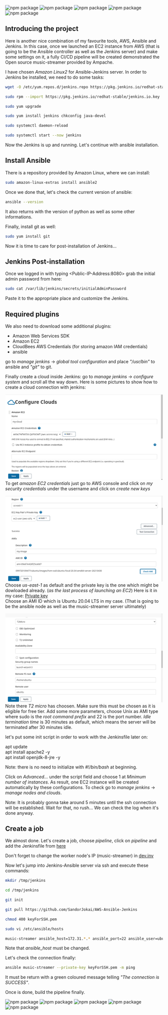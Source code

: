 ![npm package](https://img.shields.io/badge/ansible-2.9.20-black.svg)
![npm package](https://img.shields.io/badge/python-2.7.18-turquoise.svg)
![npm package](https://img.shields.io/badge/git-2.23.4-red.svg)
![npm package](https://img.shields.io/badge/jenkins-2.289.1-purple.svg)
![npm package](https://img.shields.io/badge/amazon-aws-yellow.svg)

<h2>Introducing the project</h2>

Here is another nice combination of my favourite tools, AWS, Ansible and Jenkins. In this case, once we launched an EC2 instance from AWS (that is going to be the Ansible controller as well as the Jenkins server) and make some settings on it, a fully CI/CD pipeline will be created demonstrated the Open source music-streamer provided by Ampache.

<Preparations>
  
I have chosen *Amazon Linux2* for Ansible-Jenkins server. In order to Jenkins be installed, we need to do some tasks:
  
  ```bash
wget -O /etc/yum.repos.d/jenkins.repo https://pkg.jenkins.io/redhat-stable/jenkins.repo
```

```bash
sudo rpm --import https://pkg.jenkins.io/redhat-stable/jenkins.io.key
```

```bash
sudo yum upgrade
```
```bash
sudo yum install jenkins chkconfig java-devel
```
```bash
sudo systemctl daemon-reload
```
```bash
sudo systemctl start --now jenkins
```
  
Now the Jenkins is up and running. Let's continue with ansible installation.

<h2>Install Ansible</h2>
There is a repository provided by Amazon Linux, where we can install:
  
  ```bash
  sudo amazon-linux-extras install ansible2
  ```
Once we done that, let's check the current version of ansible:
  ```bash
  ansible --version
  ```
It also returns with the version of python as well as some other informations.
  
Finally, install git as well:
  ```bash
  sudo yum install git
  ```
Now it is time to care for post-installation of Jenkins...
  
<h2>Jenkins Post-installation</h2>
  
Once we logged in with typing \<Public-IP-Address:8080> grab the initial admin password from here:
  ```bash
  sudo cat /var/lib/jenkins/secrets/initialAdminPassword
  ```
  
Paste it to the appropriate place and customize the Jenkins.
  
<h2>Required plugins</h2>
  
We also need to download some additional plugins:
  
  - Amazon Web Services SDK
  - Amazon EC2
  - CloudBees AWS Credentials (for storing amazon IAM credentials)
  - ansible
  
go to *manage jenkins* -> *global tool configuration* and place *"/usr/bin"* to ansible and *"git"* to git.
  
Finally create a cloud inside Jenkins:
  go to *manage jenkins* -> *configure system* and scroll all the way down. Here is some pictures to show how to create a cloud connection with jenkins:
  
  ![Image of mysql](https://github.com/SandorJokai/AWS-Ansible-Jenkins/blob/master/cloud-1.png)
  To get *amazon EC2 credentials* just go to AWS console and click on *my security credentials* under the username and click on *create new keys*
  
  ![Image of mysql](https://github.com/SandorJokai/AWS-Ansible-Jenkins/blob/master/cloud-2.png)
  Choose *us-east-1* as default and the private key is the one which might be dowloaded already. (*as the last process of launching an EC2*)
  Here is it in my case: [Private key](https://github.com/SandorJokai/AWS-Ansible-Jenkins/blob/master/keyForSSH.pem)\
  Choose an AMI ID which is Ubuntu 20.04 LTS in my case. (That is going to be the ansible node as well as the music-streamer server ultimately)
  
  ![Image of mysql](https://github.com/SandorJokai/AWS-Ansible-Jenkins/blob/master/cloud-3.png)
  Note there *T2 micro* has choosen. Make sure this must be chosen as it is eligible for free tier.
  Add some more parameters, choose Unix as AMI type where sudo is the *root command prefix* and 22 is the port number.
  *Idle termination time* is 30 minutes as default, which means the server will be terminated after 30 minutes idle.
  
  let's put some init script in order to work with the Jenkinsfile later on:
  
  apt update\
  apt install apache2 -y\
  apt install openjdk-8-jre -y
  
Note: there is no need to initialize with *#!/bin/bash* at beginning.
  
Click on *Advanced...* under the script field and choose 1 at *Minimum number of instances*. As result, one EC2 instance will be created automatically by these configurations. To check go to *manage jenkins* -> *manage nodes and clouds*.
  
Note: It is probably gonna take around 5 minutes until the ssh connection will be established. Wait for that, no rush... We can check the log when it's done anyway.

<h2>Create a job</h2>
  
We almost done. Let's create a job, choose *pipeline*, click on *pipeline* and add the Jenkinsfile from [here](https://github.com/SandorJokai/AWS-Ansible-Jenkins/Jenkinsfile)
  
Don't forget to change the worker node's IP (music-streamer) in [dev.inv](https://github.com/SandorJokai/AWS-Ansible-Jenkins/blob/master/dev.inv)
  
Now let's jump into Jenkins-Ansible server via ssh and execute these commands:
  
```bash
mkdir /tmp/jenkins
```
```bash
cd /tmp/jenkins
```
```bash
git init
```
```bash
git pull https://github.com/SandorJokai/AWS-Ansible-Jenkins
```
```bash
chmod 400 keyForSSH.pem
```
```bash
sudo vi /etc/ansible/hosts
```
```bash
music-streamer ansible_host=172.31.*.* ansible_port=22 ansible_user=ubuntu
```
Note that *ansible_host* must be changed.
  
Let's check the connection finally:
```bash
ansible music-streamer --private-key keyForSSH.pem -m ping
```
  
It must be return with a green coloured message telling *"The connection is SUCCESS"*.
  
Once is done, build the pipeline finally.

![npm package](https://img.shields.io/badge/ansible-2.9.20-black.svg)
![npm package](https://img.shields.io/badge/python-2.7.18-turquoise.svg)
![npm package](https://img.shields.io/badge/git-2.23.4-red.svg)
![npm package](https://img.shields.io/badge/jenkins-2.289.1-purple.svg)
![npm package](https://img.shields.io/badge/amazon-aws-yellow.svg)
